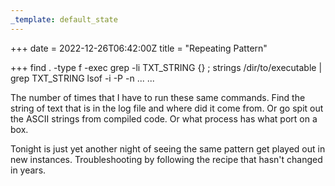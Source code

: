 ```yaml
---
_template: default_state
---
```


+++
date = 2022-12-26T06:42:00Z
title = "Repeating Pattern"

+++
    find . -type f -exec grep -li TXT_STRING {} \;
    strings /dir/to/executable | grep TXT_STRING
    lsof -i -P -n
    ...
    ...

The number of times that I have to run these same commands.  Find the string of text that is in the log file and where did it come from.  Or go spit out the ASCII strings from compiled code.  Or what process has what port on a box.

Tonight is just yet another night of seeing the same pattern get played out in new instances.  Troubleshooting by following the recipe that hasn't changed in years.
